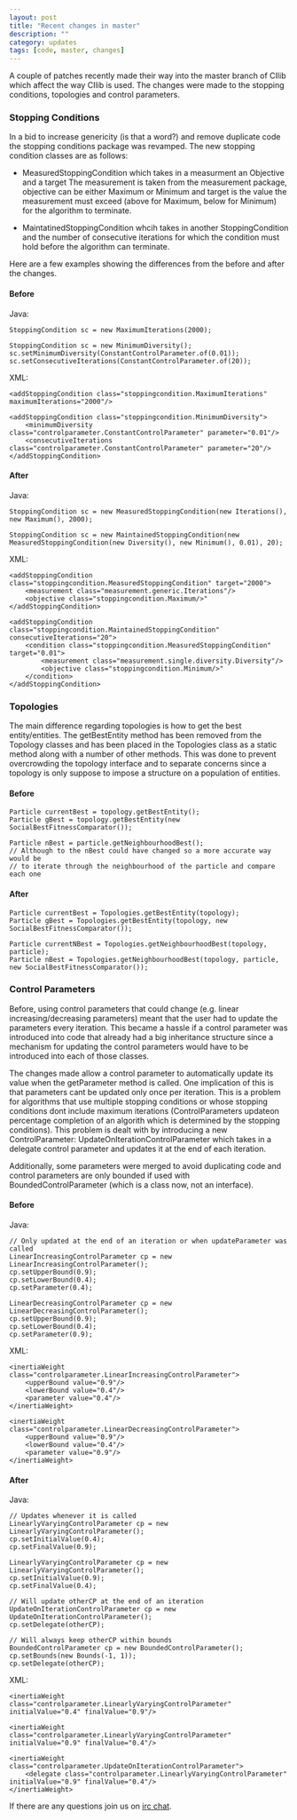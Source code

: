```yaml
---
layout: post
title: "Recent changes in master"
description: ""
category: updates
tags: [code, master, changes]
---
```


A couple of patches recently made their way into the master branch of CIlib which
affect the way CIlib is used. The changes were made to the stopping conditions,
topologies and control parameters.

### Stopping Conditions

In a bid to increase genericity (is that a word?) and remove duplicate code the
stopping conditions package was revamped. The new stopping condition classes are as
follows:

- MeasuredStoppingCondition which takes in a measurment an Objective and a target
The measurement is taken from the measurement package, objective can be either
Maximum or Minimum and target is the value the measurement must exceed (above
for Maximum, below for Minimum) for the algorithm to terminate.

- MaintatinedStoppingCondition whcih takes in another StoppingCondition and the
number of consecutive iterations for which the condition must hold before the
algorithm can terminate.

Here are a few examples showing the differences from the before and after the
changes.

#### Before
Java:

    StoppingCondition sc = new MaximumIterations(2000);

    StoppingCondition sc = new MinimumDiversity();
    sc.setMinimumDiversity(ConstantControlParameter.of(0.01));
    sc.setConsecutiveIterations(ConstantControlParameter.of(20));

XML:

    <addStoppingCondition class="stoppingcondition.MaximumIterations" maximumIterations="2000"/>

    <addStoppingCondition class="stoppingcondition.MinimumDiversity">
        <minimumDiversity class="controlparameter.ConstantControlParameter" parameter="0.01"/>
        <consecutiveIterations class="controlparameter.ConstantControlParameter" parameter="20"/>
    </addStoppingCondition>

#### After
Java:

    StoppingCondition sc = new MeasuredStoppingCondition(new Iterations(), new Maximum(), 2000);

    StoppingCondition sc = new MaintainedStoppingCondition(new MeasuredStoppingCondition(new Diversity(), new Minimum(), 0.01), 20);

XML:

    <addStoppingCondition class="stoppingcondition.MeasuredStoppingCondition" target="2000">
        <measurement class="measurement.generic.Iterations"/>
        <objective class="stoppingcondition.Maximum/>"
    </addStoppingCondition>

    <addStoppingCondition class="stoppingcondition.MaintainedStoppingCondition" consecutiveIterations="20">
        <condition class="stoppingcondition.MeasuredStoppingCondition" target="0.01">
            <measurement class="measurement.single.diversity.Diversity"/>
            <objective class="stoppingcondition.Minimum/>"
        </condition>
    </addStoppingCondition>


### Topologies

The main difference regarding topologies is how to get the best entity/entities.
The getBestEntity method has been removed from the Topology classes and has been
placed in the Topologies class as a static method along with a number of other
methods. This was done to prevent overcrowding the topology interface and to
separate concerns since a topology is only suppose to impose a structure on a
population of entities.

#### Before

    Particle currentBest = topology.getBestEntity();
    Particle gBest = topology.getBestEntity(new SocialBestFitnessComparator());

    Particle nBest = particle.getNeighbourhoodBest();
    // Although to the nBest could have changed so a more accurate way would be
    // to iterate through the neighbourhood of the particle and compare each one

#### After

    Particle currentBest = Topologies.getBestEntity(topology);
    Particle gBest = Topologies.getBestEntity(topology, new SocialBestFitnessComparator());

    Particle currentNBest = Topologies.getNeighbourhoodBest(topology, particle);
    Particle nBest = Topologies.getNeighbourhoodBest(topology, particle, new SocialBestFitnessComparator());


### Control Parameters

Before, using control parameters that could change (e.g. linear increasing/decreasing
parameters) meant that the user had to update the parameters every iteration.
This became a hassle if a control parameter was introduced into code that already
had a big inheritance structure since a mechanism for updating the control parameters
would have to be introduced into each of those classes.

The changes made allow a control parameter to automatically update its value when
the getParameter method is called. One implication of this is that parameters cant
be updated only once per iteration. This is a problem for algorithms that use multiple
stopping conditions or whose stopping conditions dont include maximum iterations
(ControlParameters updateon percentage completion of an algorith which is determined
by the stopping conditions). This problem is dealt with by introducing a new
ControlParameter: UpdateOnIterationControlParameter which takes in a delegate
control parameter and updates it at the end of each iteration.

Additionally, some parameters were merged to avoid duplicating code and control
parameters are only bounded if used with BoundedControlParameter (which is a class
now, not an interface).

#### Before
Java:

    // Only updated at the end of an iteration or when updateParameter was called
    LinearIncreasingControlParameter cp = new LinearIncreasingControlParameter();
    cp.setUpperBound(0.9);
    cp.setLowerBound(0.4);
    cp.setParameter(0.4);

    LinearDecreasingControlParameter cp = new LinearDecreasingControlParameter();
    cp.setUpperBound(0.9);
    cp.setLowerBound(0.4);
    cp.setParameter(0.9);

XML:

    <inertiaWeight class="controlparameter.LinearIncreasingControlParameter">
        <upperBound value="0.9"/>
        <lowerBound value="0.4"/>
        <parameter value="0.4"/>
    </inertiaWeight>

    <inertiaWeight class="controlparameter.LinearDecreasingControlParameter">
        <upperBound value="0.9"/>
        <lowerBound value="0.4"/>
        <parameter value="0.9"/>
    </inertiaWeight>

#### After
Java:

    // Updates whenever it is called
    LinearlyVaryingControlParameter cp = new LinearlyVaryingControlParameter();
    cp.setInitialValue(0.4);
    cp.setFinalValue(0.9);

    LinearlyVaryingControlParameter cp = new LinearlyVaryingControlParameter();
    cp.setInitialValue(0.9);
    cp.setFinalValue(0.4);

    // Will update otherCP at the end of an iteration
    UpdateOnIterationControlParameter cp = new UpdateOnIterationControlParameter();
    cp.setDelegate(otherCP);

    // Will always keep otherCP within bounds
    BoundedControlParameter cp = new BoundedControlParameter();
    cp.setBounds(new Bounds(-1, 1));
    cp.setDelegate(otherCP);

XML:

    <inertiaWeight class="controlparameter.LinearlyVaryingControlParameter" initialValue="0.4" finalValue="0.9"/>

    <inertiaWeight class="controlparameter.LinearlyVaryingControlParameter" initialValue="0.9" finalValue="0.4"/>

    <inertiaWeight class="controlparameter.UpdateOnIterationControlParameter">
        <delegate class="controlparameter.LinearlyVaryingControlParameter" initialValue="0.9" finalValue="0.4"/>
    </inertiaWeight>


If there are any questions join us on [irc chat](http://webchat.freenode.net/?channels=cilib).
